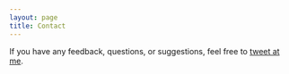 ```yaml
---
layout: page
title: Contact
---
```


If you have any feedback, questions, or suggestions, feel free to [tweet at me](https://twitter.com/intent/tweet?text=%40brandonburzon).

